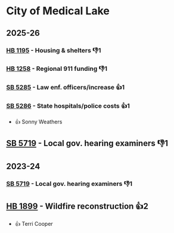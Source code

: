 # City of Medical Lake
## 2025-26

### [HB 1195](/bill/2025-26/hb/1195/) - Housing & shelters  👎1 

### [HB 1258](/bill/2025-26/hb/1258/) - Regional 911 funding  👎1 

### [SB 5285](/bill/2025-26/sb/5285/) - Law enf. officers/increase 👍1  

### [SB 5286](/bill/2025-26/sb/5286/) - State hospitals/police costs 👍1  
* 👍 Sonny Weathers

## [SB 5719](/bill/2025-26/sb/5719/) - Local gov. hearing examiners  👎1 

## 2023-24

### [SB 5719](/bill/2023-24/sb/5719/) - Local gov. hearing examiners  👎1 

## [HB 1899](/bill/2023-24/hb/1899/) - Wildfire reconstruction 👍2  
* 👍 Terri Cooper
